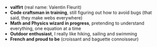 - **valflrt** (real name: Valentin Fleurit)
- **Code craftsman in training**, still figuring out how to avoid bugs (that said, they make webs everywhere)
- **Math and Physics wizard in progress**, pretending to understand everything, one equation at a time
- **Outdoor enthusiast**, I really like hiking, sailing and swimming
- **French and proud to be** (croissant and baguette connoisseur)
